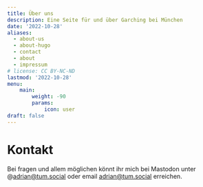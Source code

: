 ```yaml
---
title: Über uns
description: Eine Seite für und über Garching bei München
date: '2022-10-28'
aliases:
  - about-us
  - about-hugo
  - contact
  - about
  - impressum
# license: CC BY-NC-ND
lastmod: '2022-10-28'
menu:
    main: 
        weight: -90
        params:
            icon: user
draft: false
---
```


# Kontakt

Bei fragen und allem möglichen könnt ihr mich bei Mastodon unter @adrian@tum.social oder email adrian@tum.social erreichen.